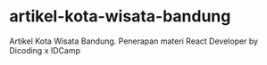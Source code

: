# artikel-kota-wisata-bandung
Artikel Kota Wisata Bandung.
Penerapan materi React Developer by Dicoding x IDCamp
